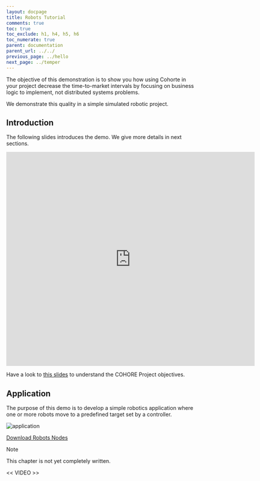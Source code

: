 ```yaml
---
layout: docpage
title: Robots Tutorial
comments: true
toc: true
toc_exclude: h1, h4, h5, h6
toc_numerate: true
parent: documentation
parent_url: ../../
previous_page: ../hello
next_page: ../temper
---
```


The objective of this demonstration is to show you how using Cohorte in your project decrease the time-to-market intervals by focusing on business logic to implement, not distributed systems problems.

We demonstrate this quality in a simple simulated robotic project.

## Introduction

The following slides introduces the demo. We give more details in next sections.

<iframe src="https://docs.google.com/presentation/d/1F25fyJcq4KMXPB3LmJkEdxqtgnRXJSscUkCW9ZhkE4M/embed?start=false&loop=false&delayms=3000" frameborder="0" width="660" height="569" allowfullscreen="true" mozallowfullscreen="true" webkitallowfullscreen="true"></iframe>

Have a look to [this slides]({{site.baseurl}}/docs/1.x/slides/overview) to understand the COHORE Project objectives.

## Application

The purpose of this demo is to develop a simple robotics application where one or more robots move to a predefined target set by a controller. 

![application](robots-img-1.png)

<a id="download_robots_snapshot" href="#" class="btn btn-success">Download Robots Nodes</a>

<div class="note">
<span class="note-title">Note</span>
<p class="note-content">This chapter is not yet completely written.</p>
</div>


<< VIDEO >>

<script>
    function loadLatestSnapshots() {
        $.getJSON( "http://cohorte.github.io/latest_demos_robots.json", function( data ) {                                              
            $("#download_robots_snapshot").attr("href", data["snapshots"]["robots-distribution"]["files"]["zip"])         
        });
    }
    $(document).ready(function() {        
        loadLatestSnapshots();
    });
</script>
